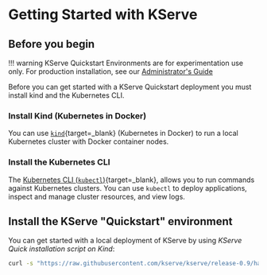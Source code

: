 # Getting Started with KServe
## Before you begin
!!! warning
    KServe Quickstart Environments are for experimentation use only. For production installation, see our [Administrator's Guide](../admin/serverless.md)

Before you can get started with a KServe Quickstart deployment you must install kind and the Kubernetes CLI.

### Install Kind (Kubernetes in Docker)

You can use [`kind`](https://kind.sigs.k8s.io/docs/user/quick-start){target=_blank} (Kubernetes in Docker) to run a local Kubernetes cluster with Docker container nodes.

### Install the Kubernetes CLI

The [Kubernetes CLI (`kubectl`)](https://kubernetes.io/docs/tasks/tools/install-kubectl){target=_blank}, allows you to run commands against Kubernetes clusters. You can use `kubectl` to deploy applications, inspect and manage cluster resources, and view logs.


## Install the KServe "Quickstart" environment

You can get started with a local deployment of KServe by using _KServe Quick installation script on Kind_:

```bash
curl -s "https://raw.githubusercontent.com/kserve/kserve/release-0.9/hack/quick_install.sh" | bash
```

